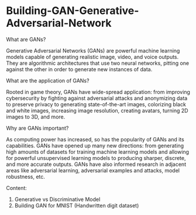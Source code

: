 # Building-GAN-Generative-Adversarial-Network

What are GANs?

Generative Adversarial Networks (GANs) are powerful machine learning models capable of generating realistic image, video, and voice outputs. They are algorithmic architectures that use two neural networks, pitting one against the other in order to generate new instances of data. 


What are the application of GANs?

Rooted in game theory, GANs have wide-spread application: from improving cybersecurity by fighting against adversarial attacks and anonymizing data to preserve privacy to generating state-of-the-art images, colorizing black and white images, increasing image resolution, creating avatars, turning 2D images to 3D, and more.  


Why are GANs important?

As computing power has increased, so has the popularity of GANs and its capabilities. GANs have opened up many new directions: from generating high amounts of datasets for training machine learning models and allowing for powerful unsupervised learning models to producing sharper, discrete, and more accurate outputs. GANs have also informed research in adjacent areas like adversarial learning, adversarial examples and attacks, model robustness, etc.

Content:


1. Generative vs Discriminative Model
2. Building GAN for MNIST (Handwritten digit dataset)
